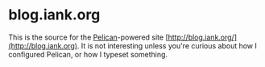 # blog.iank.org

This is the source for the [Pelican](http://getpelican.com)-powered site [http://blog.iank.org/](http://blog.iank.org). It is not interesting unless you're curious about how I configured Pelican, or how I typeset something.
